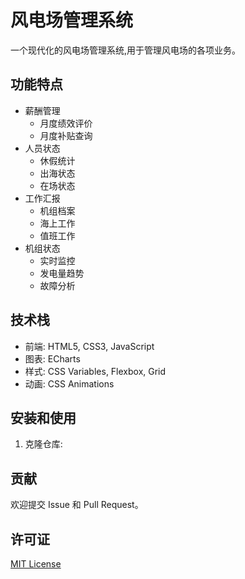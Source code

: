 # 风电场管理系统

一个现代化的风电场管理系统,用于管理风电场的各项业务。

## 功能特点

- 薪酬管理
  - 月度绩效评价
  - 月度补贴查询
- 人员状态
  - 休假统计
  - 出海状态
  - 在场状态
- 工作汇报
  - 机组档案
  - 海上工作
  - 值班工作
- 机组状态
  - 实时监控
  - 发电量趋势
  - 故障分析

## 技术栈

- 前端: HTML5, CSS3, JavaScript
- 图表: ECharts
- 样式: CSS Variables, Flexbox, Grid
- 动画: CSS Animations

## 安装和使用

1. 克隆仓库:

## 贡献

欢迎提交 Issue 和 Pull Request。

## 许可证

[MIT License](LICENSE)